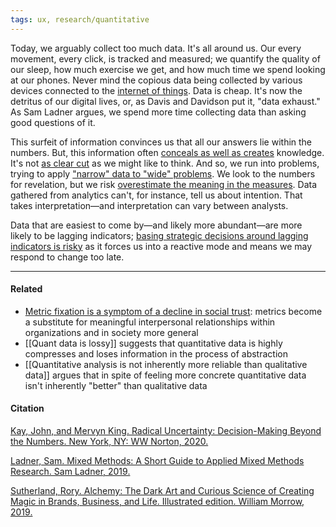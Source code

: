 ```yaml
---
tags: ux, research/quantitative
---
```


Today, we arguably collect too much data. It's all around us. Our every movement, every click, is tracked and measured; we quantify the quality of our sleep, how much exercise we get, and how much time we spend looking at our phones. Never mind the copious data being collected by various devices connected to the [internet of things](https://publish.obsidian.md/mobydiction/internet+of+things). Data is cheap. It's now the detritus of our digital lives, or, as Davis and Davidson put it, "data exhaust." As Sam Ladner argues, we spend more time collecting data than asking good questions of it.

This surfeit of information convinces us that all our answers lie within the numbers. But, this information often [conceals as well as creates](https://publish.obsidian.md/mobydiction/notes/Rationalistic+models+of+human+behaviour+are+limiting) knowledge. It's not [as clear cut](https://publish.obsidian.md/mobydiction/notes/Quantitative+analysis+is+not+inherently+more+reliable+than+qualitative+data) as we might like to think. And so, we run into problems, trying to apply ["narrow" data to "wide" problems](https://publish.obsidian.md/mobydiction/notes/Situations+of+radical+uncertainty+cannot+be+resolved+through+probabilistic+thinking+alone). We look to the numbers for revelation, but we risk [overestimate the meaning in the measures](https://publish.obsidian.md/mobydiction/notes/Quant+data+is+lossy). Data gathered from analytics can't, for instance, tell us about intention. That takes interpretation—and interpretation can vary between analysts.

Data that are easiest to come by—and likely more abundant—are more likely to be lagging indicators; [basing strategic decisions around lagging indicators is risky](https://publish.obsidian.md/mobydiction/notes/Base+strategy+on+leading%2C+not+lagging%2C+indicators) as it forces us into a reactive mode and means we may respond to change too late.

---

#### Related

-   [Metric fixation is a symptom of a decline in social trust](https://publish.obsidian.md/mobydiction/notes/Metric+fixation+is+a+symptom+of+a+decline+in+social+trust): metrics become a substitute for meaningful interpersonal relationships within organizations and in society more general
-   [[Quant data is lossy]] suggests that quantitative data is highly compresses and loses information in the process of abstraction
-   [[Quantitative analysis is not inherently more reliable than qualitative data]] argues that in spite of feeling more concrete quantitative data isn't inherently "better" than qualitative data

#### Citation

[Kay, John, and Mervyn King. Radical Uncertainty: Decision-Making Beyond the Numbers. New York, NY: WW Norton, 2020.](https://publish.obsidian.md/mobydiction/notes/%E2%89%88+King+and+Kay+-+Radical+Uncertainty)

[Ladner, Sam. Mixed Methods: A Short Guide to Applied Mixed Methods Research. Sam Ladner, 2019.](https://publish.obsidian.md/mobydiction/notes/%E2%89%88+Ladner+-+Mixed+Methods)

[Sutherland, Rory. Alchemy: The Dark Art and Curious Science of Creating Magic in Brands, Business, and Life. Illustrated edition. William Morrow, 2019.](https://publish.obsidian.md/mobydiction/Sutherland+-+Alchemy)